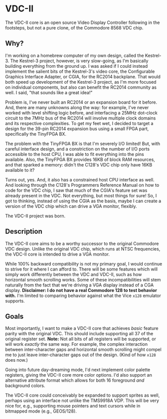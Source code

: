 # VDC-II
The VDC-II core is an open source Video Display Controller following in the footsteps, but not a pure clone, of the Commodore 8568 VDC chip.

## Why?
I'm working on a homebrew computer of my own design, called the Kestrel-3.
The Kestrel-3 project, however, is very slow-going, as I'm basically building everything from the ground up.
I was asked if I could instead implement the salient bits of the Kestrel-3's video core, the Configurable Graphics Interface Adapter, or CGIA, for the RC2014 backplane.
That would both speed up development of the Kestrel-3 project, as I'm more focused on individual components, but also can benefit the RC2014 community as well.
I said, "that sounds like a great idea!"

Problem is, I've never built an RC2014 or an expansion board for it before.
And, there are many unknowns along the way:
for example, I've never worked with level shifting logic before,
and interfacing a 25MHz dot-clock circuit to the 7MHz bus of the RC2014 will involve multiple clock domains and its respective complexities.
To get my feet wet, I decided to target a design for the 39-pin RC2014 expansion bus using a small FPGA part, specifically the TinyFPGA BX.

The problem with the TinyFPGA BX is that I'm severely I/O limited!
But, with careful interface design, and a constriction on the number of I/O ports accessible to the host CPU, I was able to fit everything into the pins available.
Also, the TinyFPGA BX provides 16KB of block RAM resources, and that sparked a memory: didn't the C128's VDC chip only have 16KB available to it?

Turns out, yes.  And, it also has a constrained host CPU interface as well.
And looking through the C128's Programmers Reference Manual on how to code for the VDC chip,
I saw that much of the CGIA's feature set was already present in the VDC.  Not everything, but most things for sure!
So, I got to thinking, instead of using the CGIA as the basis,
maybe I can create a version of the VDC chip which can drive a VGA monitor, flexibly.

The VDC-II project was born.

## Description
The VDC-II core aims to be a worthy successor to the original Commodore VDC design.
Unlike the original VDC chip, which runs at NTSC frequencies, the VDC-II core is intended to drive a VGA monitor.

While 100% backward compatibility is not my primary goal, I would continue to strive for it where I can afford to.
There will be some features which will simply work differently between the VDC and VDC-II,
such as how horizontal smooth scrolling works.
Some of these incompatibilities will stem naturally from the fact that we're driving a VGA display instead of a CGA display.
**Disclaimer: I do not have a real Commodore 128 to test behavior with.**
I'm limited to comparing behavior against what the Vice `x128` emulator supports.

## Goals
Most importantly, I want to make a VDC-II core that achieves *basic* feature parity with the original VDC.
This should include supporting all 37 of the original register set.
**Note:** Not all bits of all registers will be supported, or will work *exactly* the same way.
For example, the complex interaction between inter-character gaps and horizontal smooth scrolling might compel me to just leave inter-character gaps out of the design.
(Kind of how `x128` does now.)

Going into future day-dreaming mode,
I'd next implement color palette registers,
giving the VDC-II core more color options.
I'd also support an alternative attribute format which allows for both 16 foreground *and* background colors.

The VDC-II core could conceivably be expanded to support sprites as well, perhaps using an interface not unlike the TMS9918A VDP.
This will be very nice for, e.g., supporting mouse pointers and text cursors while in bitmapped mode (e.g., GEOS/128).

